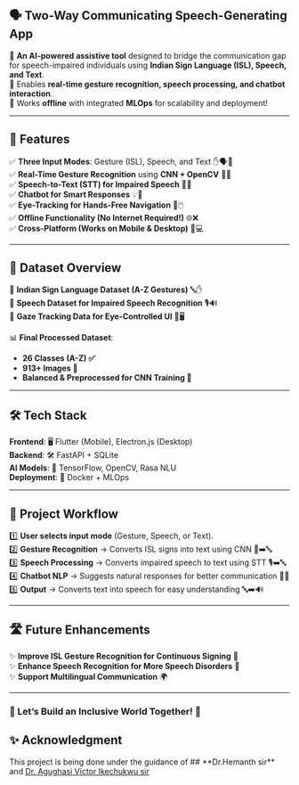 ## **🗣️ Two-Way Communicating Speech-Generating App**  

🔹 **An AI-powered assistive tool** designed to bridge the communication gap for speech-impaired individuals using **Indian Sign Language (ISL), Speech, and Text**.  
🔹 Enables **real-time gesture recognition, speech processing, and chatbot interaction**.  
🔹 Works **offline** with integrated **MLOps** for scalability and deployment!  

---

## **🌟 Features**  
✅ **Three Input Modes**: Gesture (ISL), Speech, and Text ✋🗣️💬  
✅ **Real-Time Gesture Recognition** using **CNN + OpenCV** 🤖📸  
✅ **Speech-to-Text (STT) for Impaired Speech** 🏥🎤  
✅ **Chatbot for Smart Responses** 💡🤖  
✅ **Eye-Tracking for Hands-Free Navigation** 👀🖱️  
✅ **Offline Functionality (No Internet Required!)** 🌐❌  
✅ **Cross-Platform (Works on Mobile & Desktop)** 📱💻  

---

## **📂 Dataset Overview**  
📌 **Indian Sign Language Dataset (A-Z Gestures)** 🔤✋  
📌 **Speech Dataset for Impaired Speech Recognition** 🎙️🔊  
📌 **Gaze Tracking Data for Eye-Controlled UI** 👀🖥️  

📊 **Final Processed Dataset**:  
- **26 Classes (A-Z) ✅**  
- **913+ Images 📸**  
- **Balanced & Preprocessed for CNN Training 🎯**  

---

## **🛠️ Tech Stack**  
**Frontend**: 🖥️ Flutter (Mobile), Electron.js (Desktop)  
**Backend**: 🛠️ FastAPI + SQLite  
**AI Models**: 🤖 TensorFlow, OpenCV, Rasa NLU  
**Deployment**: 🚀 Docker + MLOps  

---

## **📌 Project Workflow**  
1️⃣ **User selects input mode** (Gesture, Speech, or Text).  
2️⃣ **Gesture Recognition** → Converts ISL signs into text using CNN 📸➡️🔤  
3️⃣ **Speech Processing** → Converts impaired speech to text using STT 🎙️➡️🔤  
4️⃣ **Chatbot NLP** → Suggests natural responses for better communication 🤖💬  
5️⃣ **Output** → Converts text into speech for easy understanding 🔤➡️🔊  

---

## **🛣️ Future Enhancements**  
✨ **Improve ISL Gesture Recognition for Continuous Signing** 🔄  
✨ **Enhance Speech Recognition for More Speech Disorders** 🏥  
✨ **Support Multilingual Communication** 🌍 

---

### **🚀 Let’s Build an Inclusive World Together! 🤝**  

## ✨ Acknowledgment
<p>This project is being done under the guidance of ## **Dr.Hemanth sir** and <a href="https://github.com/Victor-Ikechukwu">Dr. Agughasi Victor Ikechukwu sir</a></p>
